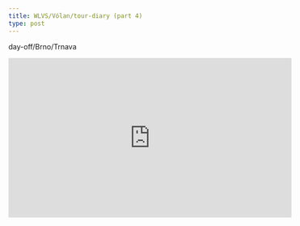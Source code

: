 ```yaml
---
title: WLVS/Vólan/tour-diary (part 4)
type: post
---
```

<p>day-off/Brno/Trnava<br>
</p>
<iframe width="560" height="315" src="https://www.youtube.com/embed/VlEpJpaPUs0" frameborder="0" allow="autoplay; encrypted-media" allowfullscreen></iframe>
